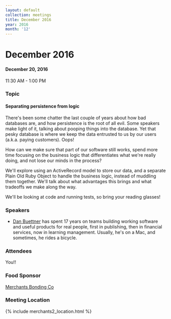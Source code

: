 ```yaml
---
layout: default
collection: meetings
title: December 2016
year: 2016
month: '12'
---
```


# December 2016

#### December 20, 2016
11:30 AM - 1:00 PM

### Topic

#### Separating persistence from logic

There's been some chatter the last couple of years about how bad databases are, and how persistence is the root of all
evil. Some speakers make light of it, talking about pooping things into the database. Yet that pesky database is where
we keep the data entrusted to us by our users (a.k.a. paying customers). Oops!

How can we make sure that part of our software still works, spend more time focusing on the business logic that
differentiates what we're really doing, and not lose our minds in the process?

We'll explore using an ActiveRecord model to store our data, and a separate Plain Old Ruby Object to handle the business
logic, instead of muddling them together.  We'll talk about what advantages this brings and what tradeoffs we make along
the way.

We'll be looking at code and running tests, so bring your reading glasses!

### Speakers

* [Dan Buettner](https://twitter.com/Capncavedan) has spent 17 years on teams building working software and useful products for real people, first in publishing, then in financial services, now in learning management. Usually, he's on a Mac, and sometimes, he rides a bicycle.

### Attendees

You!!

### Food Sponsor
[Merchants Bonding Co](https://twitter.com/MerchantsBond)

### Meeting Location
{% include merchants2_location.html %}
